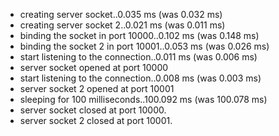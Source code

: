  * creating server socket..0.035 ms (was 0.032 ms)
 * creating server socket 2..0.021 ms (was 0.011 ms)
 * binding the socket in port 10000..0.102 ms (was 0.148 ms)
 * binding the socket 2 in port 10001..0.053 ms (was 0.026 ms)
 * start listening to the connection..0.011 ms (was 0.006 ms)
 * server socket opened at port 10000
 * start listening to the connection..0.008 ms (was 0.003 ms)
 * server socket 2 opened at port 10001
 * sleeping for 100 milliseconds..100.092 ms (was 100.078 ms)
 * server socket closed at port 10000.
 * server socket 2 closed at port 10001.
